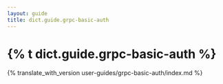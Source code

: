 ```yaml
---
layout: guide
title: dict.guide.grpc-basic-auth
---
```


# {% t dict.guide.grpc-basic-auth %}

{% translate_with_version user-guides/grpc-basic-auth/index.md %}
